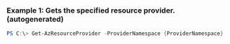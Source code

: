 
### Example 1: Gets the specified resource provider. (autogenerated)
```powershell
PS C:\> Get-AzResourceProvider -ProviderNamespace {ProviderNamespace}


